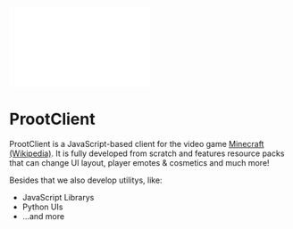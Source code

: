 <img height="50%" width="50%" stylye="text-align: center" src="profile/ProotClient-Splash-GitHub.gif"></img>

# ProotClient 

ProotClient is a JavaScript-based client for the video game [Minecraft (Wikipedia)](https://en.wikipedia.org/wiki/Minecraft). It is fully developed from scratch and features resource packs that can change UI layout, player emotes & cosmetics and much more!

Besides that we also develop utilitys, like:
- JavaScript Librarys
- Python UIs
- ...and more
